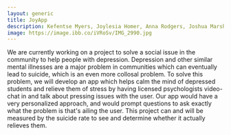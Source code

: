 ```yaml
---
layout: generic
title: JoyApp
description: Kefentse Myers, Joylesia Homer, Anna Rodgers, Joshua Marshall, Jaydyn Gadd
image: https://image.ibb.co/iVRoSv/IMG_2990.jpg
---
```


<p> We are currently working on a project to solve a social issue in the community to help people with depression. Depression and other similar mental illnesses are a major problem in communities which can eventually lead to suicide, which is an even more collosal problem. To solve this problem, we will develop an app which helps calm the mind of depressed students and relieve them of stress by having licensed psychologists video-chat in and talk about pressing issues with the user. Our app would have a very personalized approach, and would prompt questions to ask exactly what the problem is that's ailing the user. This project can and will be measured by the suicide rate to see and determine whether it actually relieves them.  </p>
